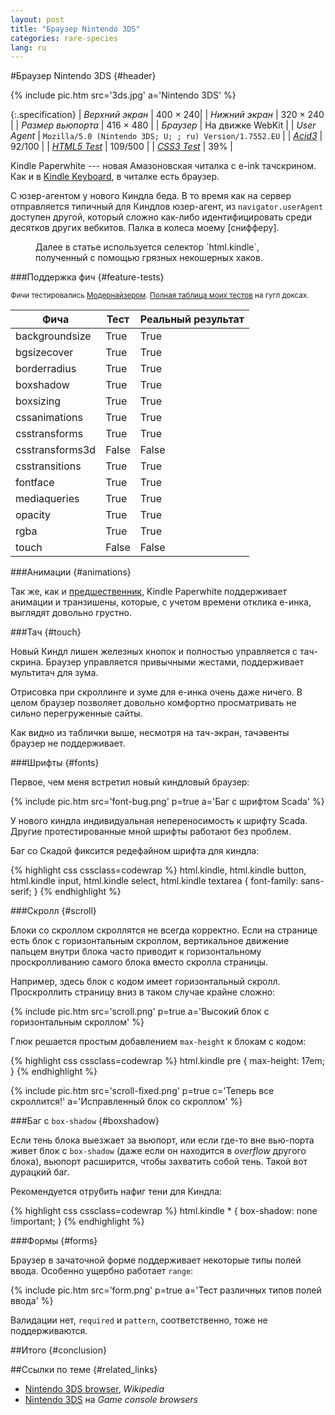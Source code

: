 ```yaml
---
layout: post
title: "Браузер Nintendo 3DS"
categories: rare-species
lang: ru
---
```


#Браузер Nintendo 3DS {#header}

{% include pic.htm src='3ds.jpg' a='Nintendo 3DS' %}

{:.specification}
| *Верхний экран* | 400 &times; 240|
| *Нижний экран* | 320 &times; 240 |
| *Размер вьюпорта* | 416 &times; 480 |
| *Браузер* | На движке WebKit |
| *User Agent* | `Mozilla/5.0 (Nintendo 3DS; U; ; ru) Version/1.7552.EU` |
| *[Acid3](http://acid3.acidtests.org/)* | 92/100 |
| *[HTML5 Test](http://html5test.com/)* | 109/500 |
| *[CSS3 Test](http://css3test.com/)* | 39% |

Kindle Paperwhite --- новая Амазоновская читалка с e-ink тачскрином. Как и в [Kindle Keyboard](/rare-species/kindle-keyboard/), в читалке есть браузер.

С юзер-агентом у нового Киндла беда. В то время как на сервер отправляется типичный для Киндлов юзер-агент, из `navigator.userAgent` доступен другой, который сложно как-либо идентифицировать среди десятков других вебкитов. Палка в колеса моему [снифферу].

<figure class="info"><div class="icon-fire" markdown="1">
Далее в статье используется селектор `html.kindle`, полученный с помощью грязных некошерных хаков.
</div></figure>

###Поддержка фич {#feature-tests}

<small>Фичи тестировались [Модернайзером](//modernizr.com). [Полная таблица моих тестов](https://docs.google.com/spreadsheet/ccc?key=0AjA1cIs8C8MGdFdyQ0lMQnhMbHJEeVZpMW9XejhzU2c&usp=sharing#gid=0) на гугл доксах.</small>

<div class="table-holder">
	<table>
		<thead>
			<tr>
				<th>Фича</th>
				<th>Тест</th>
				<th>Реальный результат</th>
			</tr>
		</thead>
		<tbody>
			<tr>
				<td>backgroundsize</td>
				<td class="true">True</td>
				<td class="true">True</td>
			</tr>
			<tr>
				<td>bgsizecover</td>
				<td class="true">True</td>
				<td class="true">True</td>
			</tr>
			<tr>
				<td>borderradius</td>
				<td class="true">True</td>
				<td class="true">True</td>
			</tr>
			<tr>
				<td>boxshadow</td>
				<td class="true">True</td>
				<td class="true">True</td>
			</tr>
			<tr>
				<td>boxsizing </td>
				<td class="true">True</td>
				<td class="true">True</td>
			</tr>
			<tr>
				<td>cssanimations</td>
				<td class="true">True</td>
				<td class="true">True</td>
			</tr>
			<tr>
				<td>csstransforms</td>
				<td class="true">True</td>
				<td class="true">True</td>
			</tr>
			<tr>
				<td>csstransforms3d</td>
				<td class="false">False</td>
				<td class="false">False</td>
			</tr>
			<tr>
				<td>csstransitions</td>
				<td class="true">True</td>
				<td class="true">True</td>
			</tr>
			<tr>
				<td>fontface</td>
				<td class="true">True</td>
				<td class="true">True</td>
			</tr>
			<tr>
				<td>mediaqueries</td>
				<td class="true">True</td>
				<td class="true">True</td>
			</tr>
			<tr>
				<td>opacity</td>
				<td class="true">True</td>
				<td class="true">True</td>
			</tr>
			<tr>
				<td>rgba</td>
				<td class="true">True</td>
				<td class="true">True</td>
			</tr>
			<tr>
				<td>touch</td>
				<td class="false">False</td>
				<td class="false">False</td>
			</tr>
		</tbody>
	</table>
</div>

###Анимации {#animations}

Так же, как и [предшественник](/rare-species/kindle-keyboard/), Kindle Paperwhite поддерживает анимации и транзишены, которые, с учетом времени отклика е-инка, выглядят довольно грустно.

###Тач {#touch}

Новый Киндл лишен железных кнопок и полностью управляется с тач-скрина. Браузер управляется привычными жестами, поддерживает мультитач для зума.

Отрисовка при скроллинге и зуме для е-инка очень даже ничего. В целом браузер позволяет довольно комфортно просматривать не сильно перегруженные сайты.

Как видно из таблички выше, несмотря на тач-экран, тачэвенты браузер не поддерживает.

###Шрифты {#fonts}

Первое, чем меня встретил новый киндловый браузер:

{% include pic.htm src='font-bug.png' p=true a='Баг с шрифтом Scada' %}

У нового киндла индивидуальная непереносимость к шрифту Scada. Другие протестированные мной шрифты работают без проблем.

Баг со Скадой фиксится редефайном шрифта для киндла:

{% highlight css cssclass=codewrap %}
html.kindle,
html.kindle button,
html.kindle input,
html.kindle select,
html.kindle textarea {
	font-family: sans-serif;
}
{% endhighlight %}

###Скролл {#scroll}

Блоки со скроллом скроллятся не всегда корректно. Если на странице есть блок с горизонтальным скроллом, вертикальное движение пальцем внутри блока часто приводит к горизонтальному проскролливанию самого блока вместо скролла страницы.

Например, здесь блок с кодом имеет горизонтальный скролл. Проскроллить страницу вниз в таком случае крайне сложно:

{% include pic.htm src='scroll.png' p=true a='Высокий блок с горизонтальным скроллом' %}

Глюк решается простым добавлением `max-height` к блокам с кодом:

{% highlight css cssclass=codewrap %}
html.kindle pre {
	max-height: 17em;
}
{% endhighlight %}

{% include pic.htm src='scroll-fixed.png' p=true c='Теперь все скроллится!' a='Исправленный блок со скроллом' %}

###Баг с `box-shadow` {#boxshadow}

Если тень блока выезжает за вьюпорт, или если где-то вне вью-порта живет блок с `box-shadow` (даже если он находится в *overflow* другого блока), вьюпорт расширится, чтобы захватить собой тень. Такой вот дурацкий баг.

Рекомендуется отрубить нафиг тени для Киндла:

{% highlight css cssclass=codewrap %}
html.kindle * {
	box-shadow: none !important;
}
{% endhighlight %}

###Формы {#forms}

Браузер в зачаточной форме поддерживает некоторые типы полей ввода. Особенно ущербно работает `range`:

{% include pic.htm src='form.png' p=true a='Тест различных типов полей ввода' %}

Валидации нет, `required` и `pattern`, соответственно, тоже не поддерживаются.

##Итого {#conclusion}

##Ссылки по теме {#related_links}

- [Nintendo 3DS browser](https://en.wikipedia.org/wiki/Internet_Browser_(Nintendo_3DS)), *Wikipedia*
- [Nintendo 3DS](http://console.maban.co.uk/device/3ds) на *Game console browsers*